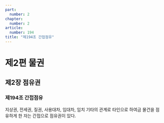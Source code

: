 ```yaml
---
part:
  number: 2
chapter:
  number: 2
article:
  number: 194
title: "제194조 간접점유"
---
```


# 제2편 물권

## 제2장 점유권

### 제194조 간접점유

지상권, 전세권, 질권, 사용대차, 임대차, 임치 기타의 관계로 타인으로 하여금 물건을 점유하게 한 자는 간접으로 점유권이 있다.

